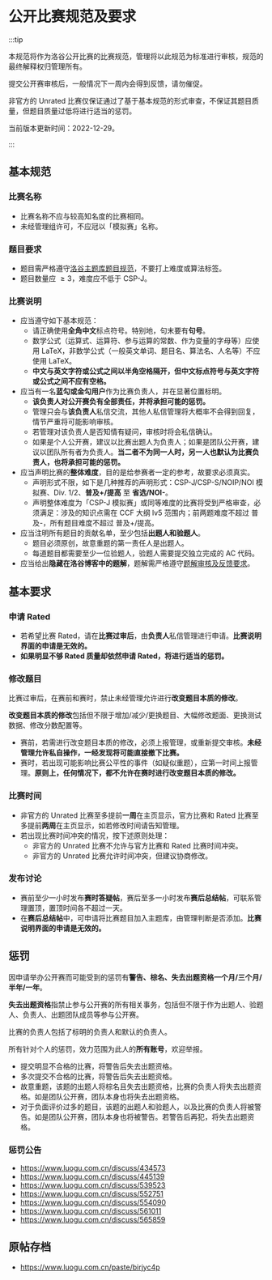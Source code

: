 # 公开比赛规范及要求

:::tip

本规范将作为洛谷公开比赛的比赛规范，管理将以此规范为标准进行审核，规范的最终解释权归管理所有。

提交公开赛审核后，一般情况下一周内会得到反馈，请勿催促。

非官方的 Unrated 比赛仅保证通过了基于基本规范的形式审查，不保证其题目质量，但题目质量过低将进行适当的惩罚。

当前版本更新时间：2022-12-29。

:::

## 基本规范

### 比赛名称

- 比赛名称不应与较高知名度的比赛相同。
- 未经管理组许可，不应冠以「模拟赛」名称。

### 题目要求

- 题目需严格遵守[洛谷主题库题目规范](ProblemGuidelines)，不要打上难度或算法标签。
- 题目数量应 $\ge 3$，难度应不低于 CSP-J。

### 比赛说明

- 应当遵守如下基本规范：
  - 请正确使用**全角中文**标点符号。特别地，句末要有**句号**。
  - 数学公式（运算式、运算符、参与运算的常数、作为变量的字母等）应使用 LaTeX，非数学公式（一般英文单词、题目名、算法名、人名等）不应使用 LaTeX。
  - **中文与英文字符或公式之间以半角空格隔开，但中文标点符号与英文字符或公式之间不应有空格。**
- 应当有一名**蓝勾或金勾用户**作为比赛负责人，并在显著位置标明。
  - **该负责人对公开赛负有全部责任，并将承担可能的惩罚。**
  - 管理只会与**该负责人**私信交流，其他人私信管理将大概率不会得到回复，情节严重将可能影响审核。
  - 若管理对该负责人是否知情有疑问，审核时将会私信确认。
  - 如果是个人公开赛，建议以比赛出题人为负责人；如果是团队公开赛，建议以团队所有者为负责人。**当二者不为同一人时，另一人也默认为比赛负责人，也将承担可能的惩罚。**
- 应当声明比赛的**整体难度**，目的是给参赛者一定的参考，故要求必须真实。
  - 声明形式不限，如下是几种推荐的声明形式：CSP-J/CSP-S/NOIP/NOI 模拟赛、Div. 1/2、**普及+/提高** 至 **省选/NOI-**。
  - 声明整体难度为「CSP-J 模拟赛」或同等难度的比赛将受到严格审查，必须满足：涉及的知识点需在 CCF 大纲 lv5 范围内；前两题难度不超过 普及-，所有题目难度不超过 普及+/提高。
- 应当注明所有题目的贡献名单，至少包括**出题人和验题人**。
  - 题目必须原创，故意重题的第一责任人是出题人。
  - 每道题目都需要至少一位验题人，验题人需要提交独立完成的 AC 代码。
- 应当给出**隐藏在洛谷博客中的题解**，题解需严格遵守[题解审核及反馈要求](https://www.luogu.com.cn/discuss/174934)。

## 基本要求

### 申请 Rated

- 若希望比赛 Rated，请在**比赛过审后**，由**负责人**私信管理进行申请。**比赛说明界面的申请是无效的。**
- **如果明显不够 Rated 质量却依然申请 Rated，将进行适当的惩罚。**

### 修改题目

比赛过审后，在赛前和赛时，禁止未经管理允许进行**改变题目本质的修改**。

**改变题目本质的修改**包括但不限于增加/减少/更换题目、大幅修改题面、更换测试数据、修改分数配置等。

- 赛前，若需进行改变题目本质的修改，必须上报管理，或重新提交审核。**未经管理允许私自操作，一经发现将可能直接撤下比赛。**
- 赛时，若出现可能影响比赛公平性的事件（如疑似重题），应第一时间上报管理。**原则上，任何情况下，都不允许在赛时进行改变题目本质的修改。**

### 比赛时间

- 非官方的 Unrated 比赛至多提前**一周**在主页显示，官方比赛和 Rated 比赛至多提前**两周**在主页显示，如若修改时间请告知管理。
- 若出现比赛时间冲突的情况，按下述原则处理：
  - 非官方的 Unrated 比赛不允许与官方比赛和 Rated 比赛时间冲突。
  - 非官方的 Unrated 比赛允许时间冲突，但建议协商修改。

### 发布讨论

- 赛前至少一小时发布**赛时答疑帖**，赛后至多一小时发布**赛后总结帖**，可联系管理置顶，置顶时间各不超过一天。
- 在**赛后总结帖**中，可申请将比赛题目加入主题库，由管理判断是否添加。**比赛说明界面的申请是无效的。**

## 惩罚

因申请举办公开赛而可能受到的惩罚有**警告、棕名、失去出题资格一个月/三个月/半年/一年**。

**失去出题资格**指禁止参与公开赛的所有相关事务，包括但不限于作为出题人、验题人、负责人、出题团队成员等参与公开赛。

比赛的负责人包括了标明的负责人和默认的负责人。

所有针对个人的惩罚，效力范围为此人的**所有账号**，欢迎举报。

- 提交明显不合格的比赛，将警告后失去出题资格。
- 多次提交不合格的比赛，将警告后失去出题资格。
- 故意重题，该题的出题人将棕名且失去出题资格，比赛的负责人将失去出题资格。如是团队公开赛，团队本身也将失去出题资格。
- 对于负面评价过多的题目，该题的出题人和验题人，以及比赛的负责人将被警告。如是团队公开赛，团队本身也将被警告。若警告后再犯，将失去出题资格。

### 惩罚公告

- <https://www.luogu.com.cn/discuss/434573>
- <https://www.luogu.com.cn/discuss/445139>
- <https://www.luogu.com.cn/discuss/539523>
- <https://www.luogu.com.cn/discuss/552751>
- <https://www.luogu.com.cn/discuss/554090>
- <https://www.luogu.com.cn/discuss/561011>
- <https://www.luogu.com.cn/discuss/565859>

## 原帖存档

- <https://www.luogu.com.cn/paste/birjyc4p>
